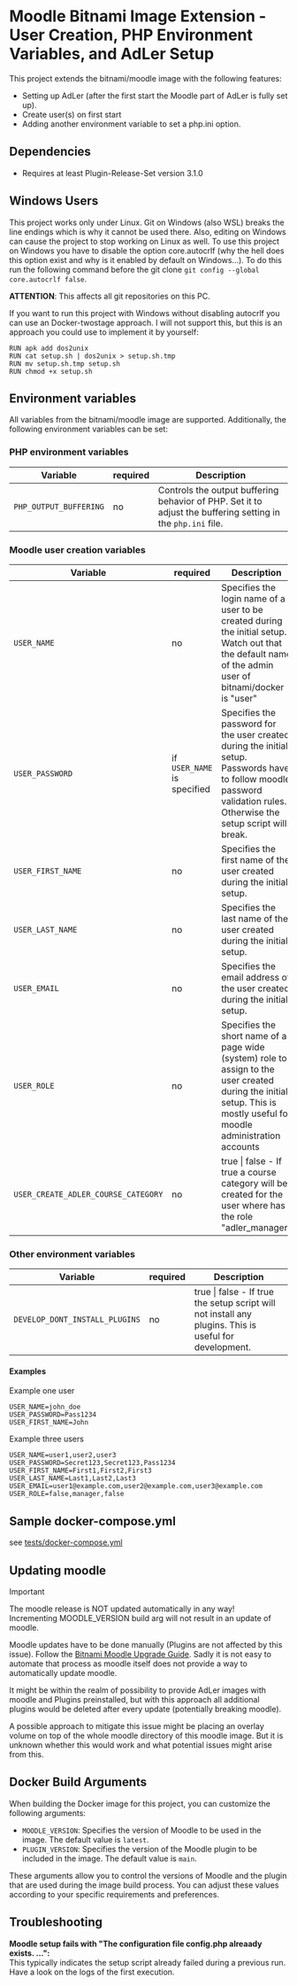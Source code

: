 # Moodle Bitnami Image Extension - User Creation, PHP Environment Variables, and AdLer Setup

This project extends the bitnami/moodle image with the following features:

- Setting up AdLer (after the first start the Moodle part of AdLer is fully set up).
- Create user(s) on first start
- Adding another environment variable to set a php.ini option.


## Dependencies
- Requires at least Plugin-Release-Set version 3.1.0


## Windows Users

This project works only under Linux.
Git on Windows (also WSL) breaks the line endings which is why it cannot be used there.
Also, editing on Windows can cause the project to stop working on Linux as well.
To use this project on Windows you have to disable the option core.autocrlf
(why the hell does this option exist and why is it enabled by default on Windows...).
To do this run the following command before the git clone `git config --global core.autocrlf false`.

**ATTENTION**: This affects all git repositories on this PC.

If you want to run this project with Windows without disabling autocrlf you can use an Docker-twostage approach.
I will not support this, but this is an approach you could use to implement it by yourself:

```
RUN apk add dos2unix
RUN cat setup.sh | dos2unix > setup.sh.tmp
RUN mv setup.sh.tmp setup.sh
RUN chmod +x setup.sh
```

## Environment variables

All variables from the bitnami/moodle image are supported. Additionally, the following environment variables can be set:

### PHP environment variables

| Variable               | required | Description                                                                                                  |
|------------------------|----------|--------------------------------------------------------------------------------------------------------------|
| `PHP_OUTPUT_BUFFERING` | no       | Controls the output buffering behavior of PHP. Set it to adjust the buffering setting in the `php.ini` file. |

### Moodle user creation variables

| Variable                            | required                    | Description                                                                                                                                                             |
|-------------------------------------|-----------------------------|-------------------------------------------------------------------------------------------------------------------------------------------------------------------------|
| `USER_NAME`                         | no                          | Specifies the login name of a user to be created during the initial setup. Watch out that the default name of the admin user of bitnami/docker is "user"                |
| `USER_PASSWORD`                     | if `USER_NAME` is specified | Specifies the password for the user created during the initial setup. Passwords have to follow moodle password validation rules. Otherwise the setup script will break. |
| `USER_FIRST_NAME`                   | no                          | Specifies the first name of the user created during the initial setup.                                                                                                  |
| `USER_LAST_NAME`                    | no                          | Specifies the last name of the user created during the initial setup.                                                                                                   |
| `USER_EMAIL`                        | no                          | Specifies the email address of the user created during the initial setup.                                                                                               |
| `USER_ROLE`                         | no                          | Specifies the short name of a page wide (system) role to assign to the user created during the initial setup. This is mostly useful for moodle administration accounts  |
| `USER_CREATE_ADLER_COURSE_CATEGORY` | no                          | true \| false - If true a course category will be created for the user where has the role "adler_manager"                                                               |                                                                                                                                                            

### Other environment variables

| Variable                       | required | Description                                                                                            |
|--------------------------------|----------|--------------------------------------------------------------------------------------------------------|
| `DEVELOP_DONT_INSTALL_PLUGINS` | no       | true \| false - If true the setup script will not install any plugins. This is useful for development. |

#### Examples

Example one user

```
USER_NAME=john_doe
USER_PASSWORD=Pass1234
USER_FIRST_NAME=John
```

Example three users

```
USER_NAME=user1,user2,user3
USER_PASSWORD=Secret123,Secret123,Pass1234
USER_FIRST_NAME=First1,First2,First3
USER_LAST_NAME=Last1,Last2,Last3
USER_EMAIL=user1@example.com,user2@example.com,user3@example.com
USER_ROLE=false,manager,false
```

## Sample docker-compose.yml

see [tests/docker-compose.yml](tests/docker-compose.yml)

## Updating moodle

> [!IMPORTANT]  
> The moodle release is NOT updated automatically in any way! \
> Incrementing MOODLE_VERSION build arg will not result in an update of moodle.

Moodle updates have to be done manually (Plugins are not affected by this issue).
Follow the [Bitnami Moodle Upgrade Guide](https://docs.bitnami.com/aws/apps/moodle/administration/upgrade/).
Sadly it is not easy to automate that process as moodle itself does not provide a way to automatically update moodle.

It might be within the realm of possibility to provide AdLer images with moodle and Plugins preinstalled,
but with this approach all additional plugins would be deleted after every update (potentially breaking moodle).

A possible approach to mitigate this issue might be placing an overlay volume on top of the whole moodle directory of this
moodle image. But it is unknown whether this would work and what potential issues might arise from this.

## Docker Build Arguments

When building the Docker image for this project, you can customize the following arguments:

- `MOODLE_VERSION`: Specifies the version of Moodle to be used in the image. The default value is `latest`.
- `PLUGIN_VERSION`: Specifies the version of the Moodle plugin to be included in the image. The default value is `main`.

These arguments allow you to control the versions of Moodle and the plugin that are used during the image build process. You can adjust these values according to your specific
requirements and preferences.

## Troubleshooting

**Moodle setup fails with "The configuration file config.php alreaady exists. ...":** \
This typically indicates the setup script already failed during a previous run. Have a look on the logs of the first execution. 